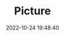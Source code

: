 ---
weight: 1
images:
- /images/edited/142.jpeg
title: Picture
date: 2022-10-24 19:48:40
tags: [luminarneo,work,ILCE7M3,70.0,person]
---